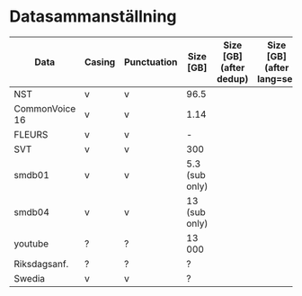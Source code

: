 # Datasammanställning

| Data           | Casing      | Punctuation    | Size [GB]      | Size [GB] (after dedup) | Size [GB] (after lang=se) |  Duration [h] | Duration [h] (after dedup) | Duration [h] (after lang=se) | format   |
| -------------- | ----------- |--------------  | -------------- | ------------------------|-------------------------- | ------------- | -------------------------- | ---------------------------- | -------- |
| NST            | v           | v              | 96.5           |                         |                           | -             |                            |                              | HF       |
| CommonVoice 16 | v           | v              | 1.14           |                         |                           | 46            |                            |                              | HF       |
| FLEURS         | v           | v              | -              |                         |                           | 12            |                            |                              | HF       |
| SVT            | v           | v              | 300            |                         |                           | 1500          |                            |                              | pipeline |
| smdb01         | v           | v              | 5.3 (sub only) |                         |                           | 44 000        |                            |                              | pipeline |
| smdb04         | v           | v              | 13 (sub only)  |                         |                           | 126 000       |                            |                              | pipeline |
| youtube        | ?           | ?              | 13 000         |                         |                           | 6000          |                            |                              | pipeline |
| Riksdagsanf.   | ?           | ?              | ?              |                         |                           | 5000          |                            |                              | pipeline |
| Swedia         | v           | v              | ?              |                         |                           | 144           |                            |                              | pipeline |

